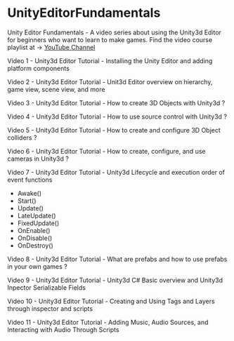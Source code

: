 # UnityEditorFundamentals

Unity Editor Fundamentals - A video series about using the Unity3d Editor for beginners who want to learn to make games. Find the video course playlist at -> [YouTube Channel](https://www.youtube.com/watch?v=vwwWjDgaOzo&list=PLQMQNmwN3FvwlKzA6gmq4AOsf75lUJerE)

Video 1 - Unity3d Editor Tutorial - Installing the Unity Editor and adding platform components

Video 2 - Unity3d Editor Tutorial - Unit3d Editor overview on hierarchy, game view, scene view, and more

Video 3 - Unity3d Editor Tutorial - How to create 3D Objects with Unity3d ?

Video 4 - Unity3d Editor Tutorial - How to use source control with Unity3d ?

Video 5 - Unity3d Editor Tutorial - How to create and configure 3D Object colliders ?

Video 6 - Unity3d Editor Tutorial - How to create, configure, and use cameras in Unity3d ?

Video 7 - Unity3d Editor Tutorial - Unity3d Lifecycle and execution order of event functions

* Awake()
* Start()
* Update()
* LateUpdate()
* FixedUpdate()
* OnEnable()
* OnDisable()
* OnDestroy()

Video 8 - Unity3d Editor Tutorial - What are prefabs and how to use prefabs in your own games ?

Video 9 - Unity3d Editor Tutorial - Unity3d C# Basic overview and Unity3d Inpector Serializable Fields

Video 10 - Unity3d Editor Tutorial - Creating and Using Tags and Layers through inspector and scripts

Video 11 - Unity3d Editor Tutorial - Adding Music, Audio Sources, and Interacting with Audio Through Scripts
